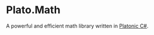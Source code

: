# Plato.Math 

A powerful and efficient math library written in [Platonic C#](https://github.com/cdiggins/Platonic.CSharp). 
